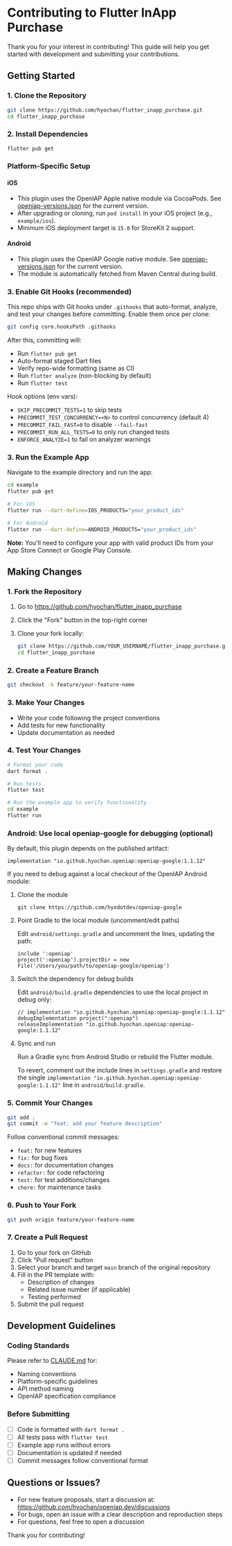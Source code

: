 # Contributing to Flutter InApp Purchase

Thank you for your interest in contributing! This guide will help you get started with development and submitting your contributions.

## Getting Started

### 1. Clone the Repository

```bash
git clone https://github.com/hyochan/flutter_inapp_purchase.git
cd flutter_inapp_purchase
```

### 2. Install Dependencies

```bash
flutter pub get
```

### Platform-Specific Setup

#### iOS

- This plugin uses the OpenIAP Apple native module via CocoaPods. See [openiap-versions.json](./openiap-versions.json) for the current version.
- After upgrading or cloning, run `pod install` in your iOS project (e.g., `example/ios`).
- Minimum iOS deployment target is `15.0` for StoreKit 2 support.

#### Android

- This plugin uses the OpenIAP Google native module. See [openiap-versions.json](./openiap-versions.json) for the current version.
- The module is automatically fetched from Maven Central during build.

### 3. Enable Git Hooks (recommended)

This repo ships with Git hooks under `.githooks` that auto-format, analyze, and test your changes before committing. Enable them once per clone:

```bash
git config core.hooksPath .githooks
```

After this, committing will:

- Run `flutter pub get`
- Auto-format staged Dart files
- Verify repo-wide formatting (same as CI)
- Run `flutter analyze` (non-blocking by default)
- Run `flutter test`

Hook options (env vars):

- `SKIP_PRECOMMIT_TESTS=1` to skip tests
- `PRECOMMIT_TEST_CONCURRENCY=<N>` to control concurrency (default 4)
- `PRECOMMIT_FAIL_FAST=0` to disable `--fail-fast`
- `PRECOMMIT_RUN_ALL_TESTS=0` to only run changed tests
- `ENFORCE_ANALYZE=1` to fail on analyzer warnings

### 3. Run the Example App

Navigate to the example directory and run the app:

```bash
cd example
flutter pub get

# For iOS
flutter run --dart-define=IOS_PRODUCTS="your_product_ids"

# For Android
flutter run --dart-define=ANDROID_PRODUCTS="your_product_ids"
```

**Note:** You'll need to configure your app with valid product IDs from your App Store Connect or Google Play Console.

## Making Changes

### 1. Fork the Repository

1. Go to <https://github.com/hyochan/flutter_inapp_purchase>
2. Click the "Fork" button in the top-right corner
3. Clone your fork locally:

   ```sh
   git clone https://github.com/YOUR_USERNAME/flutter_inapp_purchase.git
   cd flutter_inapp_purchase
   ```

### 2. Create a Feature Branch

```bash
git checkout -b feature/your-feature-name
```

### 3. Make Your Changes

- Write your code following the project conventions
- Add tests for new functionality
- Update documentation as needed

### 4. Test Your Changes

```bash
# Format your code
dart format .

# Run tests
flutter test

# Run the example app to verify functionality
cd example
flutter run
```

### Android: Use local openiap-google for debugging (optional)

By default, this plugin depends on the published artifact:

```
implementation "io.github.hyochan.openiap:openiap-google:1.1.12"
```

If you need to debug against a local checkout of the OpenIAP Android module:

1. Clone the module

   ```
   git clone https://github.com/hyodotdev/openiap-google
   ```

2. Point Gradle to the local module (uncomment/edit paths)

   Edit `android/settings.gradle` and uncomment the lines, updating the path:

   ```
   include ':openiap'
   project(':openiap').projectDir = new File('/Users/you/path/to/openiap-google/openiap')
   ```

3. Switch the dependency for debug builds

   Edit `android/build.gradle` dependencies to use the local project in debug only:

   ```
   // implementation "io.github.hyochan.openiap:openiap-google:1.1.12"
   debugImplementation project(":openiap")
   releaseImplementation "io.github.hyochan.openiap:openiap-google:1.1.12"
   ```

4. Sync and run

   Run a Gradle sync from Android Studio or rebuild the Flutter module.

   To revert, comment out the include lines in `settings.gradle` and restore the single
   `implementation "io.github.hyochan.openiap:openiap-google:1.1.12"` line in `android/build.gradle`.

### 5. Commit Your Changes

```bash
git add .
git commit -m "feat: add your feature description"
```

Follow conventional commit messages:

- `feat:` for new features
- `fix:` for bug fixes
- `docs:` for documentation changes
- `refactor:` for code refactoring
- `test:` for test additions/changes
- `chore:` for maintenance tasks

### 6. Push to Your Fork

```bash
git push origin feature/your-feature-name
```

### 7. Create a Pull Request

1. Go to your fork on GitHub
2. Click "Pull request" button
3. Select your branch and target `main` branch of the original repository
4. Fill in the PR template with:
   - Description of changes
   - Related issue number (if applicable)
   - Testing performed
5. Submit the pull request

## Development Guidelines

### Coding Standards

Please refer to [CLAUDE.md](./CLAUDE.md) for:

- Naming conventions
- Platform-specific guidelines
- API method naming
- OpenIAP specification compliance

### Before Submitting

- [ ] Code is formatted with `dart format .`
- [ ] All tests pass with `flutter test`
- [ ] Example app runs without errors
- [ ] Documentation is updated if needed
- [ ] Commit messages follow conventional format

## Questions or Issues?

- For new feature proposals, start a discussion at: <https://github.com/hyochan/openiap.dev/discussions>
- For bugs, open an issue with a clear description and reproduction steps
- For questions, feel free to open a discussion

Thank you for contributing!
